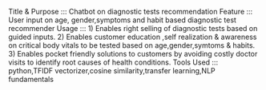 Title & Purpose ::: Chatbot on diagnostic tests recommendation
Feature ::: User input on age, gender,symptoms and habit based diagnostic test recommender
Usage :::  1) Enables right selling of diagnostic tests based on guided inputs.
           2) Enables customer education ,self realization & awareness on critical body vitals to be tested based on age,gender,symtoms & habits.
           3) Enables pocket friendly solutions to customers by avoiding costly doctor visits to identify root causes of health conditions.
Tools Used ::: python,TFIDF vectorizer,cosine similarity,transfer learning,NLP fundamentals
